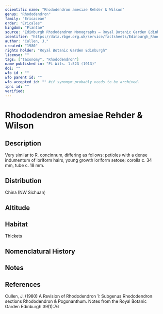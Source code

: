 ```yaml
---
scientific name: "Rhododendron amesiae Rehder & Wilson"
genus: "Rhododendron"
family: "Ericaceae"
order: "Ericales"
kingdom: "Plantae"
source: "Edinburgh Rhododendron Monographs – Royal Botanic Garden Edinburgh"
identifier: "https://data.rbge.org.uk/service/factsheets/Edinburgh_Rhododendron_Monographs.xhtml"
author: "Cullen, J."
created: "1980"
rights holder: "Royal Botanic Garden Edinburgh"
license: ""
tags: ["taxonomy", "Rhododendron"]
name published in: "PL Wils. 1:523 (1913)"
doi: ""
wfo id : ""
wfo parent id: ""
wfo accepted id: "" #if synonym probably needs to be archived.                      
ipni id: ""
verified:
---
```


                       

# Rhododendron amesiae Rehder & Wilson

## Description
Very similar to R. concinnum, differing as follows: petioles with a dense indumentum of loriform hairs, young growth loriform setose; corolla c. 34 mm, tube c. 18 mm.

## Distribution
China (NW Sichuan)

## Altitude


## Habitat
Thickets

## Nomenclatural History

                       
## Notes


## References

Cullen, J. (1980) A Revision of Rhododendron 1: Subgenus Rhododendron sections Rhododendron & Pogonanthum. Notes from the Royal Botanic Garden Edinburgh 39(1):76
